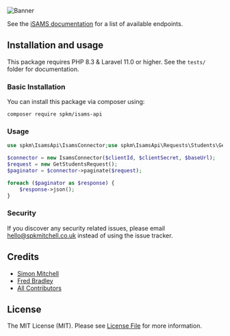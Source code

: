 ![Banner](https://banners.beyondco.de/iSAMS%20API.png?theme=dark&packageManager=composer+require&packageName=spkm%2Fisams-api&pattern=architect&style=style_2&description=&md=1&showWatermark=1&fontSize=100px&images=https%3A%2F%2Flaravel.com%2Fimg%2Flogomark.min.svg)

See the [iSAMS documentation](https://developerdemo.isams.cloud/Main/swagger/ui/index) for a list of available endpoints.

## Installation and usage
This package requires PHP 8.3 & Laravel 11.0 or higher. See the `tests/` folder for documentation.

### Basic Installation
You can install this package via composer using:
```
composer require spkm/isams-api
```

### Usage

```php
use spkm\IsamsApi\IsamsConnector;use spkm\IsamsApi\Requests\Students\GetStudentsRequest;

$connector = new IsamsConnector($clientId, $clientSecret, $baseUrl);
$request = new GetStudentsRequest();
$paginator = $connector->paginate($request);

foreach ($paginator as $response) {
    $response->json();
}
```

### Security

If you discover any security related issues, please email hello@spkmitchell.co.uk instead of using the issue tracker.

## Credits

- [Simon Mitchell](https://github.com/spkm)
- [Fred Bradley](https://github.com/fredbradley)
- [All Contributors](../../contributors)

## License

The MIT License (MIT). Please see [License File](LICENSE.md) for more information.

